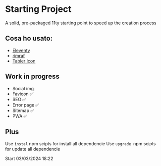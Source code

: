 # Starting Project

A solid, pre-packaged 11ty starting point to speed up the creation process

## Cosa ho usato:

- [Eleventy](https://github.com/11ty/eleventy)
- [rimraf](https://github.com/isaacs/rimraf)
- [Tabler Icon](https://github.com/tabler/tabler-icons)

## Work in progress

- Social img 
- Favicon ✅
- SEO ✅
- Error page ✅
- Sitemap ✅
- PWA ✅

## Plus

Use `instal`  npm scipts for install all dependencie
Use `upgrade `npm scipts for update all dependencie

Start 03/03/2024 18:22
